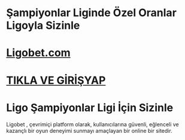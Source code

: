 # Şampiyonlar Liginde Özel Oranlar Ligoyla Sizinle 

# <a href="https://shorten.is/nano">Ligobet.com</a>
# <a href="https://shorten.is/nano">TIKLA VE GİRİŞYAP</a>

# Ligo Şampiyonlar Ligi İçin Sizinle

Ligobet , çevrimiçi platform olarak, kullanıcılarına güvenli, eğlenceli ve kazançlı bir oyun deneyimi sunmayı amaçlayan bir online bir sitedir.
